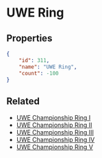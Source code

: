 # UWE Ring

<no description available>

## Properties

```json
{
    "id": 311,
    "name": "UWE Ring",
    "count": -100
}
```

## Related

- [UWE Championship Ring I](../items/8844-uwe-championship-ring-i.md)
- [UWE Championship Ring II](../items/8845-uwe-championship-ring-ii.md)
- [UWE Championship Ring III](../items/8846-uwe-championship-ring-iii.md)
- [UWE Championship Ring IV](../items/8847-uwe-championship-ring-iv.md)
- [UWE Championship Ring V](../items/8848-uwe-championship-ring-v.md)

